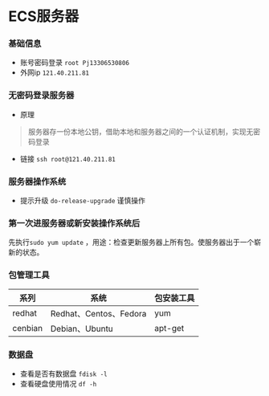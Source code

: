 # ECS服务器
### 基础信息
- 账号密码登录 `root Pj13306530806`
- 外网ip `121.40.211.81`

### 无密码登录服务器
- 原理
> 服务器存一份本地公钥，借助本地和服务器之间的一个认证机制，实现无密码登录
- 链接
`ssh root@121.40.211.81`

### 服务器操作系统
- 提示升级 `do-release-upgrade` 谨慎操作

### 第一次进服务器或新安装操作系统后
先执行`sudo yum update` ，用途：检查更新服务器上所有包。使服务器出于一个崭新的状态。

### 包管理工具

| 系列 | 系统 | 包安装工具 |
| --- | --- | --- |
| redhat | Redhat、Centos、Fedora | yum |
| cenbian | Debian、Ubuntu | apt-get |

### 数据盘
- 查看是否有数据盘 `fdisk -l`
- 查看硬盘使用情况 `df -h`
